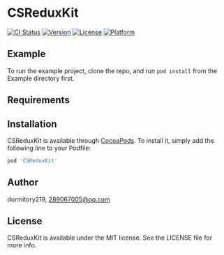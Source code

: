 # CSReduxKit

[![CI Status](http://img.shields.io/travis/dormitory219/CSReduxKit.svg?style=flat)](https://travis-ci.org/dormitory219/CSReduxKit)
[![Version](https://img.shields.io/cocoapods/v/CSReduxKit.svg?style=flat)](http://cocoapods.org/pods/CSReduxKit)
[![License](https://img.shields.io/cocoapods/l/CSReduxKit.svg?style=flat)](http://cocoapods.org/pods/CSReduxKit)
[![Platform](https://img.shields.io/cocoapods/p/CSReduxKit.svg?style=flat)](http://cocoapods.org/pods/CSReduxKit)

## Example

To run the example project, clone the repo, and run `pod install` from the Example directory first.

## Requirements

## Installation

CSReduxKit is available through [CocoaPods](http://cocoapods.org). To install
it, simply add the following line to your Podfile:

```ruby
pod 'CSReduxKit'
```

## Author

dormitory219, 289067005@qq.com

## License

CSReduxKit is available under the MIT license. See the LICENSE file for more info.
